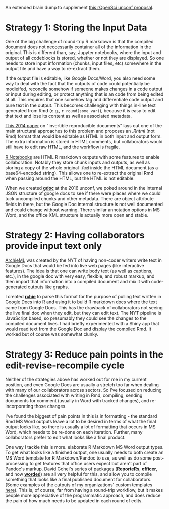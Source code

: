 
An extended brain dump to supplement [this rOpenSci unconf proposal](https://github.com/ropensci/unconf18/issues/42).

# Strategy 1: Storing the Input Data

One of the big challenge of round-trip R markdown is that the compiled document does not neccessarily container
all of the information in the original.  This is different than, say, Jupyter notebooks, where the input and output of all codeblocks is stored, whether or not they are displayed.  So one needs to store input information (chunks, input files, etc) somewhere in the output file and have a way to re-extract them.  

If the output file is editable, like Google Docs/Word, you also need some way to deal with the fact that the outputs of code could potentially be modieifed, reconcile somehow if someone makes changes in a code output or input during editing, or protect anything that is an code from being edited at all.  This requires that one somehow tag and differentiate code output and pure text in the output.  This becomes challenging with things in-line text generated from Rmd (e.g., `r round(some_var)`), because it is easy to edit that text and lose its content as well as associated metadata.  

[This 2014 paper](https://www.stat.auckland.ac.nz/~paul/Reports/invert/invert.html) on "invertible reproducible documents" lays out one of the main structural approaches to this problem and proposes an _.Rhtml_ (not Rmd) format that would be editable as HTML in both input and output form. The extra information is stored in HTML comments, but collaborators would still have to edit raw HTML, and the workflow is fragile.

[R Notebooks](https://rmarkdown.rstudio.com/r_notebooks.html) are HTML R markdown outputs with some features to enable collaboration.  Notably they store chunk inputs and outputs, as well as storing a copy of the whole original `.Rmd` inside the HTML document (as a base64-encoded string).  This allows one to re-extract the original Rmd when passing around the HTML, but the HTML is not editable.

When we created [**gdoc**](https://github.com/ropenscilabs/gdoc) at the 2016 unconf, we poked around in the internal JSON structure of google docs to see if there were places where we could tuck uncompiled chunks and other metadata.  There are object attribute fields in there, but the Google Doc internal structure is not well documented and could change without warning.  There similar annotation options in MS Word, and the office XML structure is actually more open and stable.

# Strategy 2: Having collaborators provide input text only

[ArchieML](http://archieml.org/) was created by the NYT of having non-coder writers write text in Google Docs that would be fed into live web pages (like interactive features).   The idea is that one can write body text (as well as captions, etc.), in the google doc with very easy, flexible, and robust markup, and then import that information into a compiled document and mix it with code-generated outputs like graphs.  

I created [**rchie**](https://github.com/ropensci/rchie) to parse this format for the purpose of pulling text written in Google Docs into R and using it to build R markdown docs where the text came from Google Docs.  This has the drawback of collaborators not seeing the live final doc when they edit, but they can edit text.   The NYT pipeline is JavaScript based, so presumably they could see the changes to the compiled document lives.  I had briefly experimented with a Shiny app that would read text from the Google Doc and display the compiled Rmd.  It worked but of course was somewhat clunky.

# Strategy 3: Reduce pain points in the edit-revise-recompile cycle

Neither of the strategies above has worked out for me in my current position, and even Google Docs are usually a stretch too far when dealing with many of our collaborators across sectors.  So I've focused on reducing the challenges associated with writing in Rmd, compiling, sending documents for comment (usually in Word with tracked changes), and re-incorporating those changes.

I've found the biggest of pain points in this is in formatting - the standard Rmd MS Word outputs leave a lot to be desired in terms of what the final output looks like, so there is usually a lot of formatting that occurs in MS Word, which needs to be re-done on each iteration.  Further, many collaborators prefer to edit what looks like a final product.  

One way I tackle this is more. elaborate R Markdown MS Word output types.  To get what looks like a finished output, one usually needs to both create an MS Word template for R Markdown/Pandoc to use, as well as do some post-processing to get features that office users expect but aren't part of Pandoc's markup.  David Gohel's series of packages ([**ReporteRs**](https://github.com/davidgohel/ReporteRs), [**officer**](https://github.com/davidgohel/officer), and now [**worded**](https://github.com/davidgohel/worded)) are all very helpful for this, and allow you to compile something that looks like a final published document for collaborators.  (Some examples of the outputs of my organizations' custom templates [here](http://livescience.ecohealthalliance.org/)).  This is, of course, far from having a round-trip workflow, but it makes people more appreciative of the programmatic approach, and does reduce the pain of how much needs to be updated in each round of edits.
